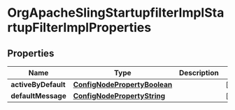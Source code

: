 

# OrgApacheSlingStartupfilterImplStartupFilterImplProperties

## Properties

Name | Type | Description | Notes
------------ | ------------- | ------------- | -------------
**activeByDefault** | [**ConfigNodePropertyBoolean**](ConfigNodePropertyBoolean.md) |  |  [optional]
**defaultMessage** | [**ConfigNodePropertyString**](ConfigNodePropertyString.md) |  |  [optional]



